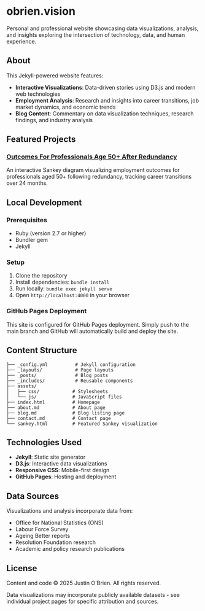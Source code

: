 # obrien.vision

Personal and professional website showcasing data visualizations, analysis, and insights exploring the intersection of technology, data, and human experience.

## About

This Jekyll-powered website features:

- **Interactive Visualizations**: Data-driven stories using D3.js and modern web technologies
- **Employment Analysis**: Research and insights into career transitions, job market dynamics, and economic trends
- **Blog Content**: Commentary on data visualization techniques, research findings, and industry analysis

## Featured Projects

### [Outcomes For Professionals Age 50+ After Redundancy](sankey.html)
An interactive Sankey diagram visualizing employment outcomes for professionals aged 50+ following redundancy, tracking career transitions over 24 months.

## Local Development

### Prerequisites

- Ruby (version 2.7 or higher)
- Bundler gem
- Jekyll

### Setup

1. Clone the repository
2. Install dependencies: `bundle install`
3. Run locally: `bundle exec jekyll serve`
4. Open `http://localhost:4000` in your browser

### GitHub Pages Deployment

This site is configured for GitHub Pages deployment. Simply push to the main branch and GitHub will automatically build and deploy the site.

## Content Structure

```
├── _config.yml          # Jekyll configuration
├── _layouts/            # Page layouts
├── _posts/              # Blog posts
├── _includes/           # Reusable components
├── assets/
│   ├── css/            # Stylesheets
│   └── js/             # JavaScript files
├── index.html          # Homepage
├── about.md            # About page
├── blog.md             # Blog listing page
├── contact.md          # Contact page
└── sankey.html         # Featured Sankey visualization
```

## Technologies Used

- **Jekyll**: Static site generator
- **D3.js**: Interactive data visualizations
- **Responsive CSS**: Mobile-first design
- **GitHub Pages**: Hosting and deployment

## Data Sources

Visualizations and analysis incorporate data from:
- Office for National Statistics (ONS)
- Labour Force Survey
- Ageing Better reports
- Resolution Foundation research
- Academic and policy research publications

## License

Content and code © 2025 Justin O'Brien. All rights reserved.

Data visualizations may incorporate publicly available datasets - see individual project pages for specific attribution and sources.
